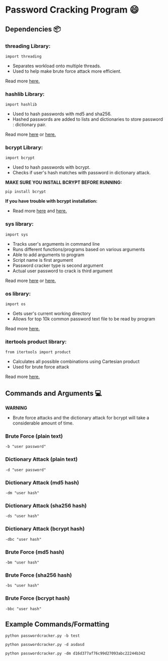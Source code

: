 # Password Cracking Program 😄

## Dependencies 📦

### threading Library:
```
import threading 
```
- Separates workload onto multiple threads.
- Used to help make brute force attack more efficient.

Read more [here.](https://www.geeksforgeeks.org/multithreading-python-set-1/)


### hashlib Library:
```
import hashlib 
```

- Used to hash passwords with md5 and sha256.
- Hashed passwords are added to lists and dictionaries to store password : dictionary pair.

Read more [here](https://docs.python.org/3/library/hashlib.html) or [here.](https://www.geeksforgeeks.org/hashlib-module-in-python/)


### bcrypt Library:
```
import bcrypt 
```

- Used to hash passwords with bcrypt.
- Checks if user's hash matches with password in dictionary attack.

**MAKE SURE YOU INSTALL BCRYPT BEFORE RUNNING:**

```
pip install bcrypt
```
**If you have trouble with bcrypt installation:**
- Read more [here](https://www.geeksforgeeks.org/hashing-passwords-in-python-with-bcrypt/) and [here.](https://pypi.org/project/bcrypt/)


### sys library:
```
import sys
```

- Tracks user's arguments in command line
- Runs different functions/programs based on various arguments
- Able to add arguments to program
- Script name is first argument
- Password cracker type is second argument
- Actual user password to crack is third argument

Read more [here](https://www.geeksforgeeks.org/python-sys-module/) or [here.](https://docs.python.org/3/library/sys.html)


### os library:
```
import os
```

- Gets user's current working directory
- Allows for top 10k common password text file to be read by program

Read more [here.](https://docs.python.org/3/library/os.html)


### itertools product library:
```
from itertools import product
```

- Calculates all possible combinations using Cartesian product
- Used for brute force attack

Read more [here.](https://www.geeksforgeeks.org/python-itertools-product/)


## Commands and Arguments 💻

**WARNING** 
- Brute force attacks and the dictionary attack for bcrypt will take a considerable amount of time.

### Brute Force (plain text)
```
-b "user password"
```

### Dictionary Attack (plain text)
```
-d "user password"
```

### Dictionary Attack (md5 hash)
```
-dm "user hash"
```

### Dictionary Attack (sha256 hash)
```
-ds "user hash"
```

### Dictionary Attack (bcrypt hash)
```
-dbc "user hash"
```

### Brute Force (md5 hash)
```
-bm "user hash"
```

### Brute Force (sha256 hash)
```
-bs "user hash"
```

### Brute Force (bcrypt hash)
```
-bbc "user hash"
```

## Example Commands/Formatting
```
python passwordcracker.py -b test

python passwordcracker.py -d asdasd

python passwordcracker.py -dm d16d377af76c99d27093abc22244b342

```




